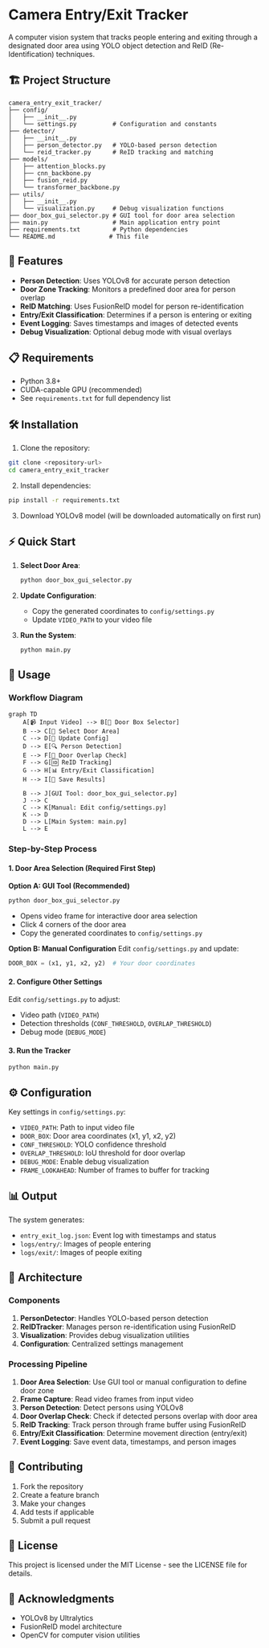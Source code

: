 # Camera Entry/Exit Tracker

A computer vision system that tracks people entering and exiting through a designated door area using YOLO object detection and ReID (Re-Identification) techniques.

## 🏗️ Project Structure

```
camera_entry_exit_tracker/
├── config/
│   ├── __init__.py
│   └── settings.py          # Configuration and constants
├── detector/
│   ├── __init__.py
│   ├── person_detector.py   # YOLO-based person detection
│   └── reid_tracker.py      # ReID tracking and matching
├── models/
│   ├── attention_blocks.py
│   ├── cnn_backbone.py
│   ├── fusion_reid.py
│   └── transformer_backbone.py
├── utils/
│   ├── __init__.py
│   └── visualization.py     # Debug visualization functions
├── door_box_gui_selector.py # GUI tool for door area selection
├── main.py                  # Main application entry point
├── requirements.txt         # Python dependencies
└── README.md               # This file
```

## 🚀 Features

- **Person Detection**: Uses YOLOv8 for accurate person detection
- **Door Zone Tracking**: Monitors a predefined door area for person overlap
- **ReID Matching**: Uses FusionReID model for person re-identification
- **Entry/Exit Classification**: Determines if a person is entering or exiting
- **Event Logging**: Saves timestamps and images of detected events
- **Debug Visualization**: Optional debug mode with visual overlays

## 📋 Requirements

- Python 3.8+
- CUDA-capable GPU (recommended)
- See `requirements.txt` for full dependency list

## 🛠️ Installation

1. Clone the repository:
```bash
git clone <repository-url>
cd camera_entry_exit_tracker
```

2. Install dependencies:
```bash
pip install -r requirements.txt
```

3. Download YOLOv8 model (will be downloaded automatically on first run)

## ⚡ Quick Start

1. **Select Door Area**:
   ```bash
   python door_box_gui_selector.py
   ```

2. **Update Configuration**:
   - Copy the generated coordinates to `config/settings.py`
   - Update `VIDEO_PATH` to your video file

3. **Run the System**:
   ```bash
   python main.py
   ```

## 🎯 Usage

### Workflow Diagram

```mermaid
graph TD
    A[📹 Input Video] --> B[🚪 Door Box Selector]
    B --> C[🎯 Select Door Area]
    C --> D[📝 Update Config]
    D --> E[🔍 Person Detection]
    E --> F[🚪 Door Overlap Check]
    F --> G[🆔 ReID Tracking]
    G --> H[📊 Entry/Exit Classification]
    H --> I[💾 Save Results]
    
    B --> J[GUI Tool: door_box_gui_selector.py]
    J --> C
    C --> K[Manual: Edit config/settings.py]
    K --> D
    D --> L[Main System: main.py]
    L --> E
```

### Step-by-Step Process

#### 1. Door Area Selection (Required First Step)

**Option A: GUI Tool (Recommended)**
```bash
python door_box_gui_selector.py
```
- Opens video frame for interactive door area selection
- Click 4 corners of the door area
- Copy the generated coordinates to `config/settings.py`

**Option B: Manual Configuration**
Edit `config/settings.py` and update:
```python
DOOR_BOX = (x1, y1, x2, y2)  # Your door coordinates
```

#### 2. Configure Other Settings

Edit `config/settings.py` to adjust:
- Video path (`VIDEO_PATH`)
- Detection thresholds (`CONF_THRESHOLD`, `OVERLAP_THRESHOLD`)
- Debug mode (`DEBUG_MODE`)

#### 3. Run the Tracker

```bash
python main.py
```

## ⚙️ Configuration

Key settings in `config/settings.py`:

- `VIDEO_PATH`: Path to input video file
- `DOOR_BOX`: Door area coordinates (x1, y1, x2, y2)
- `CONF_THRESHOLD`: YOLO confidence threshold
- `OVERLAP_THRESHOLD`: IoU threshold for door overlap
- `DEBUG_MODE`: Enable debug visualization
- `FRAME_LOOKAHEAD`: Number of frames to buffer for tracking

## 📊 Output

The system generates:
- `entry_exit_log.json`: Event log with timestamps and status
- `logs/entry/`: Images of people entering
- `logs/exit/`: Images of people exiting

## 🔧 Architecture

### Components

1. **PersonDetector**: Handles YOLO-based person detection
2. **ReIDTracker**: Manages person re-identification using FusionReID
3. **Visualization**: Provides debug visualization utilities
4. **Configuration**: Centralized settings management

### Processing Pipeline

1. **Door Area Selection**: Use GUI tool or manual configuration to define door zone
2. **Frame Capture**: Read video frames from input video
3. **Person Detection**: Detect persons using YOLOv8
4. **Door Overlap Check**: Check if detected persons overlap with door area
5. **ReID Tracking**: Track person through frame buffer using FusionReID
6. **Entry/Exit Classification**: Determine movement direction (entry/exit)
7. **Event Logging**: Save event data, timestamps, and person images

## 🤝 Contributing

1. Fork the repository
2. Create a feature branch
3. Make your changes
4. Add tests if applicable
5. Submit a pull request

## 📝 License

This project is licensed under the MIT License - see the LICENSE file for details.

## 🙏 Acknowledgments

- YOLOv8 by Ultralytics
- FusionReID model architecture
- OpenCV for computer vision utilities 